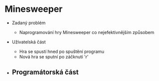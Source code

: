 # Minesweeper
- Zadaný problém
  - Naprogramování hry Minesweeper co nejefektivnějším způsobem

- Uživatelská část
  -  Hra se spustí hned po spuštění programu
  -  Nová hra se sputní po záčknutí 'r'
- Programátorská část
  - 
